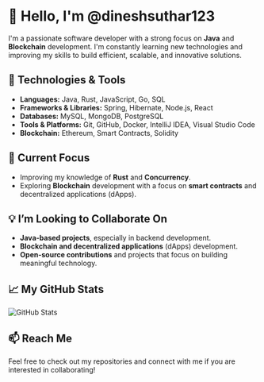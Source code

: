 # 👋 Hello, I'm @dineshsuthar123

I'm a passionate software developer with a strong focus on **Java** and **Blockchain** development. I'm constantly learning new technologies and improving my skills to build efficient, scalable, and innovative solutions.

## 🔧 Technologies & Tools

- **Languages:** Java, Rust, JavaScript, Go, SQL
- **Frameworks & Libraries:** Spring, Hibernate, Node.js, React
- **Databases:** MySQL, MongoDB, PostgreSQL
- **Tools & Platforms:** Git, GitHub, Docker, IntelliJ IDEA, Visual Studio Code
- **Blockchain:** Ethereum, Smart Contracts, Solidity

## 🌱 Current Focus

- Improving my knowledge of **Rust** and **Concurrency**.
- Exploring **Blockchain** development with a focus on **smart contracts** and decentralized applications (dApps).

## 💡 I’m Looking to Collaborate On

- **Java-based projects**, especially in backend development.
- **Blockchain and decentralized applications** (dApps) development.
- **Open-source contributions** and projects that focus on building meaningful technology.

## 📈 My GitHub Stats

![GitHub Stats](https://github-readme-stats.vercel.app/api?username=dineshsuthar123&show_icons=true&hide_title=true&count_private=true&hide=prs&theme=tokyonight)

## 📫 Reach Me

Feel free to check out my repositories and connect with me if you are interested in collaborating!

<!---
dineshsuthar123/dineshsuthar123 is a ✨ special ✨ repository because its `README.md` (this file) appears on your GitHub profile.
You can click the Preview link to take a look at your changes.
--->
